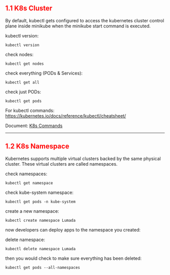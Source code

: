 ## <font color='red'> 1.1 K8s Cluster </font>

By default, kubectl gets configured to access the kubernetes cluster control plane inside minikube when the minikube start command is executed.

kubectl version:

```
kubectl version
```

check nodes:

```
kubectl get nodes
```

check everything (PODs & Services):

```
kubectl get all
```

check just PODs:

```
kubectl get pods
```

For kubectl commands: https://kubernetes.io/docs/reference/kubectl/cheatsheet/

Document: <a href="./K8s Commands.docx" target="_top">K8s Commands</a>

---

## <font color='red'> 1.2 K8s Namespace </font>

Kubernetes supports multiple virtual clusters backed by the same physical cluster. These virtual clusters are called namespaces.

check namespaces:

```
kubectl get namespace
```

check kube-system namespace:

```
kubectl get pods -n kube-system
```

create a new namespace:

```
kubectl create namespace Lumada
```

now developers can deploy apps to the namespace you created:

delete namespace:

```
kubectl delete namespace Lumada
```

then you would check to make sure everything has been deleted:

```
kubectl get pods --all-namespaces
```
